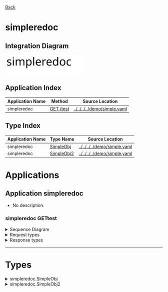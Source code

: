 

[Back](../README.md)


# simpleredoc

## Integration Diagram
![](integration.svg)







## Application Index
| Application Name | Method | Source Location |
----|----|----
simpleredoc | [GET /test](#simpleredoc-GETtest) | [../../../../demo/simple.yaml](../../../../demo/simple.yaml)|  

## Type Index
| Application Name | Type Name | Source Location |
----|----|----
simpleredoc | [SimpleObj](#simpleredoc.SimpleObj) | [../../../../demo/simple.yaml](../../../../demo/simple.yaml)|
simpleredoc | [SimpleObj2](#simpleredoc.SimpleObj2) | [../../../../demo/simple.yaml](../../../../demo/simple.yaml)|




# Applications





## Application simpleredoc

- No description.







### simpleredoc GETtest


<details>
<summary>Sequence Diagram</summary>

![](simpleredoc/gettest.svg)
</details>

<details>
<summary>Request types</summary>

#### Request types







</details>
<details>
<summary>Response types</summary>

#### Response types





![](simpleredoc/simpleobj.svg)



</details>

---




# Types




<details>
<summary>simpleredoc.SimpleObj</summary>

### simpleredoc.SimpleObj

- 

![](simpleredoc/simpleobjsimple.svg)

[Full Diagram](simpleredoc/simpleobj.svg)

#### Fields

| Field name | Type | Description |
|----|----|----|
| name | string | |

</details>
<details>
<summary>simpleredoc.SimpleObj2</summary>

### simpleredoc.SimpleObj2

- 

![](simpleredoc/simpleobj2simple.svg)

[Full Diagram](simpleredoc/simpleobj2.svg)

#### Fields

| Field name | Type | Description |
|----|----|----|
| name | SimpleObj | |

</details>

<div class="footer">

